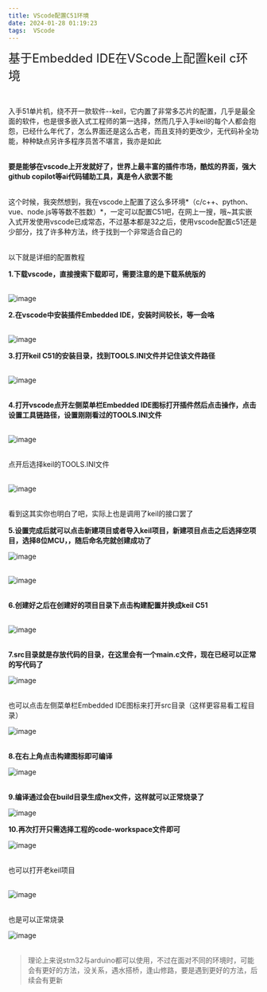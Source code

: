 ```yaml
---
title: VScode配置C51环境
date: 2024-01-28 01:19:23
tags:  VScode
---
```


<span style="font-size: x-large;">基于Embedded IDE在VScode上配置keil c环境</span>

<br>

入手51单片机，绕不开一款软件--keil，它内置了非常多芯片的配置，几乎是最全面的软件，也是很多嵌入式工程师的第一选择，然而几乎入手keil的每个人都会抱怨，已经什么年代了，怎么界面还是这么古老，而且支持的更改少，无代码补全功能，种种缺点另许多程序员苦不堪言，我亦是如此  
<br>

**要是能够在vscode上开发就好了，世界上最丰富的插件市场，酷炫的界面，强大github copilot等ai代码辅助工具，真是令人欲罢不能**  
<br>

这个时候，我突然想到，我在vscode上配置了这么多环境*（c/c++、python、vue、node.js等等数不胜数）*，一定可以配置C51吧，在网上一搜，哦~其实嵌入式开发使用vscode已成常态，不过基本都是32之后，使用vscode配置c51还是少部分，找了许多种方法，终于找到一个非常适合自己的  
<br>

以下就是详细的配置教程

**1.下载vscode，直接搜索下载即可，需要注意的是下载系统版的**  
<br>

![image](../img/vscode.png)
<br>

**2.在vscode中安装插件Embedded IDE，安装时间较长，等一会咯**  
<br>

![image](../img/Embedded%20IDE.png)
<br>

**3.打开keil C51的安装目录，找到TOOLS.INI文件并记住该文件路径**  
<br>

![image](../img/keil.png)  
<br>

**4.打开vscode点开左侧菜单栏Embedded IDE图标打开插件然后点击操作，点击设置工具链路径，设置刚刚看过的TOOLS.INI文件**  
<br>

![image](../img/shezhi.png)  
<br>

点开后选择keil的TOOLS.INI文件  
<br>

![image](../img/xuanzhe.png)  
<br>

看到这其实你也明白了吧，实际上也是调用了keil的接口罢了
<br>

**5.设置完成后就可以点击新建项目或者导入keil项目，新建项目点击之后选择空项目，选择8位MCU，，随后命名完就创建成功了**
<br>

![image](../img/ko.png)  
<br>

![image](../img/mcu.png)  
<br>

**6.创建好之后在创建好的项目目录下点击构建配置并换成keil C51**  
<br>

![image](../img/peizhi.png)  
<br>

**7.src目录就是存放代码的目录，在这里会有一个main.c文件，现在已经可以正常的写代码了**
<br>

![image](../img/src.png)  
<br>

也可以点击左侧菜单栏Embedded IDE图标来打开src目录（这样更容易看工程目录）
<br>

![image](../img/idesrc.png)  
<br>

**8.在右上角点击构建图标即可编译**
<br>

![image](../img/shao.png)  
<br>

**9.编译通过会在build目录生成hex文件，这样就可以正常烧录了**
<br>

![image](../img/hex.png) 
<br>

**10.再次打开只需选择工程的code-workspace文件即可**
<br>

![image](../img/dakai.png)  
<br>

也可以打开老keil项目  
<br>

![image](../img/lao.png)  
<br>

也是可以正常烧录
<br>

![image](../img/lao2.png)  
<br>

>理论上来说stm32与arduino都可以使用，不过在面对不同的环境时，可能会有更好的方法，没关系，遇水搭桥，逢山修路，要是遇到更好的方法，后续会有更新